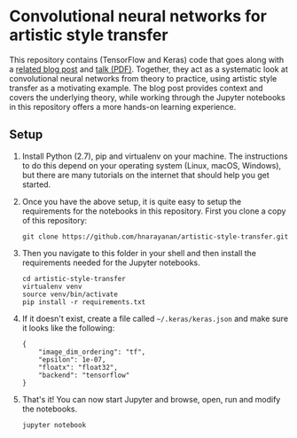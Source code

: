 # Convolutional neural networks for artistic style transfer

This repository contains (TensorFlow and Keras) code that goes along
with a [related blog post][blog-post] and [talk
(PDF)][talk-slides]. Together, they act as a systematic look at
convolutional neural networks from theory to practice, using artistic
style transfer as a motivating example. The blog post provides context
and covers the underlying theory, while working through the Jupyter
notebooks in this repository offers a more hands-on learning
experience.


## Setup

1. Install Python (2.7), pip and virtualenv on your machine. The
instructions to do this depend on your operating system (Linux, macOS,
Windows), but there are many tutorials on the internet that should
help you get started.

2. Once you have the above setup, it is quite easy to setup the
requirements for the notebooks in this repository. First you clone a
copy of this repository:

   ````
   git clone https://github.com/hnarayanan/artistic-style-transfer.git
   ````

3. Then you navigate to this folder in your shell and then install the
requirements needed for the Jupyter notebooks.

   ````
   cd artistic-style-transfer
   virtualenv venv
   source venv/bin/activate
   pip install -r requirements.txt
   ````

4. If it doesn't exist, create a file called `~/.keras/keras.json` and
make sure it looks like the following:

   ````
   {
       "image_dim_ordering": "tf",
       "epsilon": 1e-07,
       "floatx": "float32",
       "backend": "tensorflow"
   }
   ````

5. That's it! You can now start Jupyter and browse, open, run and
modify the notebooks.

   ````
   jupyter notebook
   ````


[blog-post]: https://harishnarayanan.org/writing/artistic-style-transfer/
[talk-slides]: https://speakerdeck.com/hnarayanan/convolutional-neural-networks-for-artistic-style-transfer

